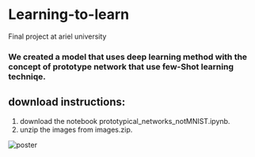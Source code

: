 # Learning-to-learn
Final project at ariel university

### We created a model that uses deep learning method with the concept of prototype network that use few-Shot learning techniqe.

## download instructions:
1. download the notebook prototypical_networks_notMNIST.ipynb.
2. unzip the images from images.zip.




![poster](https://www.linkpicture.com/q/Screenshot-2022-08-16-140920.png)
